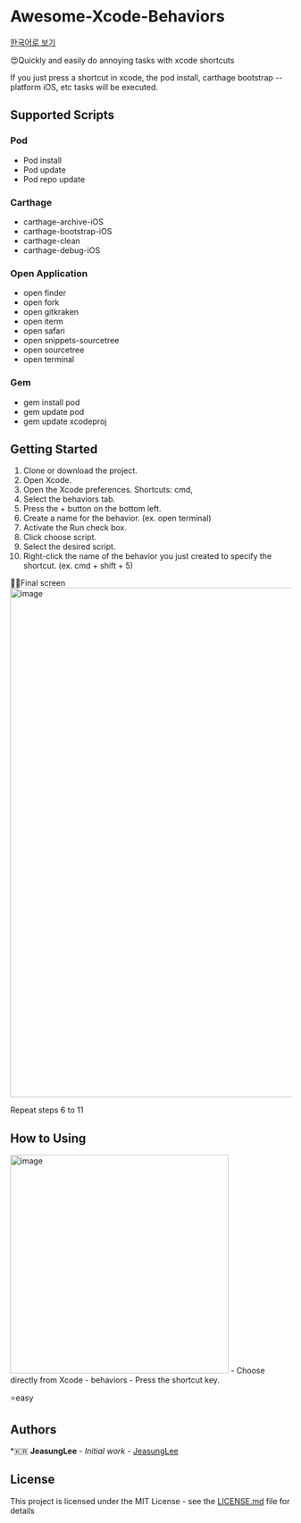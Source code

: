 # Awesome-Xcode-Behaviors
[한국어로 보기](https://github.com/JeaSungLEE/Awesome-Xcode-Behaviors/blob/master/READMEKR.md)

😍Quickly and easily do annoying tasks with xcode shortcuts

If you just press a shortcut in xcode, the pod install, carthage bootstrap --platform iOS, etc tasks will be executed.

## Supported Scripts
### Pod
- Pod install
- Pod update
- Pod repo update
### Carthage
- carthage-archive-iOS
-	carthage-bootstrap-iOS
-	carthage-clean
-	carthage-debug-iOS
### Open Application
-	open finder
-	open fork
-	open gitkraken
-	open iterm
-	open safari
-	open snippets-sourcetree
-	open sourcetree
-	open terminal
### Gem
- gem install pod
-	gem update pod
-	gem update xcodeproj

## Getting Started

1. Clone or download the project.
3. Open Xcode.
4. Open the Xcode preferences. Shortcuts: cmd,
5. Select the behaviors tab.
6. Press the + button on the bottom left.
7. Create a name for the behavior. (ex. open terminal)
8. Activate the Run check box.
9. Click choose script.
10. Select the desired script.
11. Right-click the name of the behavior you just created to specify the shortcut. (ex. cmd + shift + 5)

🎉🎊Final screen
<img width="912" alt="image" src="https://user-images.githubusercontent.com/13097922/61684922-f96ce700-ad55-11e9-95ea-a44b4fab1e7b.png">

Repeat steps 6 to 11

## How to Using
<img width="391" alt="image" src="https://user-images.githubusercontent.com/13097922/61765158-d6563c00-ae16-11e9-94d7-6af61f501acc.png">
- Choose directly from Xcode - behaviors
- Press the shortcut key.

⭐️easy

## Authors

*🇰🇷 **JeasungLee** - *Initial work* - [JeasungLee](https://github.com/JeaSungLEE)

## License

This project is licensed under the MIT License - see the [LICENSE.md](LICENSE.md) file for details
